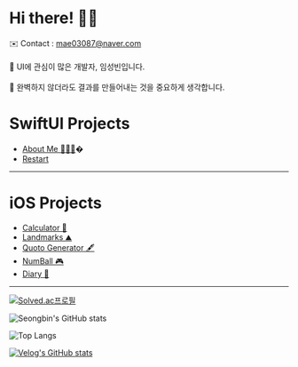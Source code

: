 # Hi there! 👋🏻

<span> ✉️ Contact : mae03087@naver.com </span> <br><br>
<span> 📱 UI에 관심이 많은 개발자, 임성빈입니다. </span> <br><br>
<span> 🔎 완벽하지 않더라도 결과를 만들어내는 것을 중요하게 생각합니다. </span>


# SwiftUI Projects
* [About Me 🧑🏻‍💻](https://github.com/CLim01/About-Me)�
* [Restart](https://github.com/CLim01/Restart)

---

# iOS Projects
* [Calculator 🧮](https://github.com/CLim01/Calculator)
* [Landmarks ⛰](https://github.com/CLim01/Landmarks)
* [Quoto Generator 🖋](https://github.com/CLim01/Quote_Generator)
* [NumBall 🎮](https://github.com/CLim01/NumberBaseball)
* [Diary 📖](https://github.com/CLim01/Diary)

---
[![Solved.ac프로필](http://mazassumnida.wtf/api/v2/generate_badge?boj=clim03087)](https://solved.ac/clim03087)

![Seongbin's GitHub stats](https://github-readme-stats.vercel.app/api?username=Clim01&show_icons=true&theme=material-gold)

![Top Langs](https://github-readme-stats.vercel.app/api/top-langs/?username=Clim01&layout=compact&theme=material-gold&langs_count=8)

[![Velog's GitHub stats](https://velog-readme-stats.vercel.app/api/badge?name=Seongbin)](https://velog.io/@mae03087)

<!-- [![instagram's GitHub stats](https://insta-readme-stats.vercel.app/api/badge?name=iOS_ImVV)](https://www.instagram.com/ios_imvv) -->
